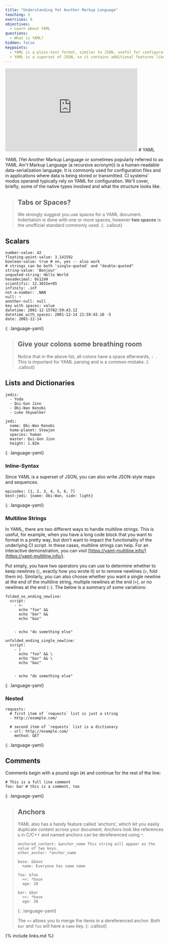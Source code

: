 ```yaml
---
title: "Understanding Yet Another Markup Language"
teaching: 5
exercises: 0
objectives:
  - Learn about YAML
questions:
  - What is YAML?
hidden: false
keypoints:
  - YAML is a plain-text format, similar to JSON, useful for configuration
  - YAML is a superset of JSON, so it contains additional features like comments and anchors, while still supporting JSON.
---
```


<iframe width="420" height="263" src="https://www.youtube.com/embed/c2sUhK3pDGo?list=PLKZ9c4ONm-VmmTObyNWpz4hB3Hgx8ZWSb" frameborder="0" allow="accelerometer; autoplay; encrypted-media; gyroscope; picture-in-picture" allowfullscreen></iframe>
# YAML

YAML (Yet Another Markup Language or sometimes popularly referred to as YAML Ain't Markup Language (a recursive acronym)) is a human-readable data-serialization language. It is commonly used for configuration files and in applications where data is being stored or transmitted. CI systems' modus operandi typically rely on YAML for configuration. We'll cover, briefly, some of the native types involved and what the structure looks like.

> ## Tabs or Spaces?
>
> We strongly suggest you use spaces for a YAML document. Indentation is done
> with one or more spaces, however **two spaces** is the unofficial standard
> commonly used.
{: .callout}


## Scalars

~~~
number-value: 42
floating-point-value: 3.141592
boolean-value: true # on, yes -- also work
# strings can be both 'single-quoted` and "double-quoted"
string-value: 'Bonjour'
unquoted-string: Hello World
hexadecimal: 0x12d4
scientific: 12.3015e+05
infinity: .inf
not-a-number: .NAN
null: ~
another-null: null
key with spaces: value
datetime: 2001-12-15T02:59:43.1Z
datetime_with_spaces: 2001-12-14 21:59:43.10 -5
date: 2002-12-14
~~~
{: .language-yaml}

> ## Give your colons some breathing room
>
> Notice that in the above list, all colons have a space afterwards, `: `. This is important for YAML parsing and is a common mistake.
{: .callout}

## Lists and Dictionaries

~~~
jedis:
  - Yoda
  - Qui-Gon Jinn
  - Obi-Wan Kenobi
  - Luke Skywalker

jedi:
  name: Obi-Wan Kenobi
  home-planet: Stewjon
  species: human
  master: Qui-Gon Jinn
  height: 1.82m
~~~
{: .language-yaml}

### Inline-Syntax

Since YAML is a superset of JSON, you can also write JSON-style maps and sequences.

~~~
episodes: [1, 2, 3, 4, 5, 6, 7]
best-jedi: {name: Obi-Wan, side: light}
~~~
{: .language-yaml}

### Multiline Strings

In YAML, there are two different ways to handle multiline strings. This is useful, for example, when you have a long code block that you want to format in a pretty way, but don't want to impact the functionality of the underlying CI script. In these cases, multiline strings can help. For an interactive demonstration, you can visit [https://yaml-multiline.info/](https://yaml-multiline.info/).

Put simply, you have two operators you can use to determine whether to keep newlines (`|`, exactly how you wrote it) or to remove newlines (`>`, fold them in). Similarly, you can also choose whether you want a single newline at the end of the multiline string, multiple newlines at the end (`+`), or no newlines at the end (`-`). The below is a summary of some variations:

~~~
folded_no_ending_newline:
  script:
    - >-
      echo "foo" &&
      echo "bar" &&
      echo "baz"


    - echo "do something else"

unfolded_ending_single_newline:
  script:
    - |
      echo "foo" && \
      echo "bar" && \
      echo "baz"


    - echo "do something else"
~~~
{: .language-yaml}

### Nested

~~~
requests:
  # first item of `requests` list is just a string
  - http://example.com/

  # second item of `requests` list is a dictionary
  - url: http://example.com/
    method: GET
~~~
{: .language-yaml}

## Comments

Comments begin with a pound sign (`#`) and continue for the rest of the line:

~~~
# This is a full line comment
foo: bar # this is a comment, too
~~~
{: .language-yaml}

> ## Anchors
>
> YAML also has a handy feature called 'anchors', which let you easily duplicate content across your document. Anchors look like references `&` in C/C++ and named anchors can be dereferenced using `*`.
>
> ~~~
> anchored_content: &anchor_name This string will appear as the value of two keys.
> other_anchor: *anchor_name
>
> base: &base
>   name: Everyone has same name
>
> foo: &foo
>   <<: *base
>   age: 10
>
> bar: &bar
>   <<: *base
>   age: 20
> ~~~
> {: .language-yaml}
>
> The `<<` allows you to merge the items in a dereferenced anchor. Both `bar` and `foo` will have a `name` key.
{: .callout}

{% include links.md %}
